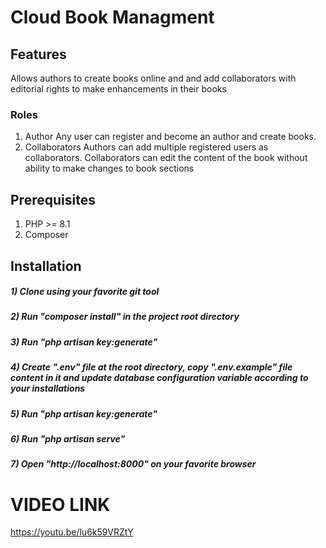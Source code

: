 # Cloud Book Managment

## Features
Allows authors to create books online and and add collaborators with editorial rights to make enhancements in their books

### Roles
1) Author
 Any user can register and become an author and create books.
2) Collaborators
Authors can add multiple registered users as collaborators. Collaborators can edit the content of the book without ability to make changes to book sections

## Prerequisites
1) PHP >= 8.1
2) Composer

## Installation
##### 1) Clone using your favorite git tool
##### 2) Run "composer install" in the project root directory
##### 3) Run "php artisan key:generate"
##### 4) Create ".env" file at the root directory, copy ".env.example" file content in it and update database configuration variable according to your installations
##### 5) Run "php artisan key:generate"
##### 6) Run "php artisan serve"
##### 7) Open "http://localhost:8000" on your favorite browser
# VIDEO LINK
https://youtu.be/lu6k59VRZtY


